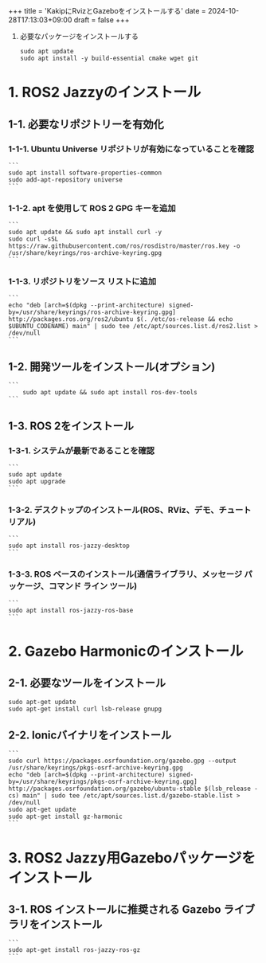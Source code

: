 +++
title = 'KakipにRvizとGazeboをインストールする'
date = 2024-10-28T17:13:03+09:00
draft = false
+++

1. 必要なパッケージをインストールする

    ```
    sudo apt update
    sudo apt install -y build-essential cmake wget git
    ```
    
# 1. ROS2 Jazzyのインストール

## 1-1. 必要なリポジトリーを有効化
### 1-1-1. Ubuntu Universe リポジトリが有効になっていることを確認
    ```
    sudo apt install software-properties-common
    sudo add-apt-repository universe
    ```
### 1-1-2. apt を使用して ROS 2 GPG キーを追加
    ```
    sudo apt update && sudo apt install curl -y
    sudo curl -sSL https://raw.githubusercontent.com/ros/rosdistro/master/ros.key -o /usr/share/keyrings/ros-archive-keyring.gpg
    ```
### 1-1-3. リポジトリをソース リストに追加
    ```
    echo "deb [arch=$(dpkg --print-architecture) signed-by=/usr/share/keyrings/ros-archive-keyring.gpg] http://packages.ros.org/ros2/ubuntu $(. /etc/os-release && echo $UBUNTU_CODENAME) main" | sudo tee /etc/apt/sources.list.d/ros2.list > /dev/null
    ```

## 1-2. 開発ツールをインストール(オプション)
    ```
        sudo apt update && sudo apt install ros-dev-tools
    ```
## 1-3. ROS 2をインストール
### 1-3-1. システムが最新であることを確認
    ```
    sudo apt update
    sudo apt upgrade
    ```
### 1-3-2. デスクトップのインストール(ROS、RViz、デモ、チュートリアル)
    ```
    sudo apt install ros-jazzy-desktop
    ```
### 1-3-3. ROS ベースのインストール(通信ライブラリ、メッセージ パッケージ、コマンド ライン ツール)
    ```
    sudo apt install ros-jazzy-ros-base
    ```

# 2. Gazebo Harmonicのインストール
## 2-1. 必要なツールをインストール
    sudo apt-get update
    sudo apt-get install curl lsb-release gnupg
## 2-2. Ionicバイナリをインストール
    ```
    sudo curl https://packages.osrfoundation.org/gazebo.gpg --output /usr/share/keyrings/pkgs-osrf-archive-keyring.gpg
    echo "deb [arch=$(dpkg --print-architecture) signed-by=/usr/share/keyrings/pkgs-osrf-archive-keyring.gpg] http://packages.osrfoundation.org/gazebo/ubuntu-stable $(lsb_release -cs) main" | sudo tee /etc/apt/sources.list.d/gazebo-stable.list > /dev/null
    sudo apt-get update
    sudo apt-get install gz-harmonic
    ```

# 3. ROS2 Jazzy用Gazeboパッケージをインストール
## 3-1. ROS インストールに推奨される Gazebo ライブラリをインストール
    ```
    sudo apt-get install ros-jazzy-ros-gz
    ```
